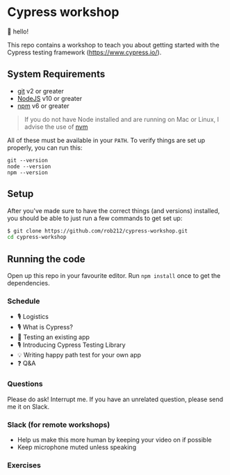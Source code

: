 # Cypress workshop

👋 hello! 

This repo contains a workshop to teach you about getting started with the Cypress testing framework (https://www.cypress.io/).

## System Requirements

- [git](https://git-scm.com/) v2 or greater
- [NodeJS](https://nodejs.org/) v10 or greater
- [npm](https://www.npmjs.com/) v6 or greater

> If you do not have Node installed and are running on Mac or Linux, I advise the use of [nvm](https://github.com/nvm-sh/nvm) 

All of these must be available in your `PATH`. To verify things are set up
properly, you can run this:

```shell
git --version
node --version
npm --version
```

## Setup

After you've made sure to have the correct things (and versions) installed, you
should be able to just run a few commands to get set up:

```sh
$ git clone https://github.com/rob212/cypress-workshop.git
cd cypress-workshop
```

## Running the code

Open up this repo in your favourite editor. Run `npm install` once to get the dependencies. 


### Schedule

- 🎙 Logistics
- 🎙 What is Cypress?
- 💪 Testing an existing app
- 🎙 Introducing Cypress Testing Library
- 💡 Writing happy path test for your own app
- ❓ Q&A

### Questions

Please do ask! Interrupt me. If you have an unrelated question, please send me it on Slack.

### Slack (for remote workshops)

- Help us make this more human by keeping your video on if possible
- Keep microphone muted unless speaking

### Exercises
